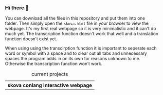 

### Hi there 👋
You can download all the files in this repository and put them into one folder. Then simply open the `skova.html` file in your browser to view the webpage. 
It's my first real webpage so it is very minimalistic and it can't do much yet. The transcription function doesn't work that well and a translation function doesn't exist yet.

When using using the transcirption function it is important to seperate each word or symbol with a space and to clear out all tabs and unnecessary spaces the program adds in on its own for reasons unknown to me. Otherwise the transcription function won't work.
<table>
  <caption>current projects</caption>
  <tr>
     <th>skova conlang interactive webpage</th>
  </tr>
</table>

<!--
**Moschka/moschka** is a ✨ _special_ ✨ repository because its `README.md` (this file) appears on your GitHub profile.

Here are some ideas to get you started:

- 🔭 I’m currently working on ...
- 🌱 I’m currently learning ...
- 👯 I’m looking to collaborate on ...
- 🤔 I’m looking for help with ...
- 💬 Ask me about ...
- 📫 How to reach me: ...
- 😄 Pronouns: ...
- ⚡ Fun fact: ...
-->
